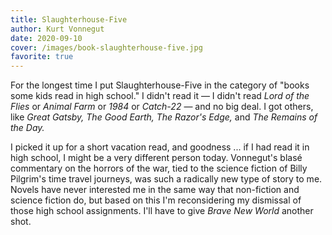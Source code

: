 ```yaml
---
title: Slaughterhouse-Five
author: Kurt Vonnegut
date: 2020-09-10
cover: /images/book-slaughterhouse-five.jpg
favorite: true
---
```


For the longest time I put Slaughterhouse-Five in the category of "books some kids read in high school." I didn't read it — I didn't read _Lord of the Flies_ or _Animal Farm_ or _1984_ or _Catch-22_ — and no big deal. I got others, like _Great Gatsby,_ _The Good Earth,_ _The Razor's Edge,_ and _The Remains of the Day._

I picked it up for a short vacation read, and goodness ... if I had read it in high school, I might be a very different person today. Vonnegut's blasé commentary on the horrors of the war, tied to the science fiction of Billy Pilgrim's time travel journeys, was such a radically new type of story to me. Novels have never interested me in the same way that non-fiction and science fiction do, but based on this I'm reconsidering my dismissal of those high school assignments. I'll have to give _Brave New World_ another shot.